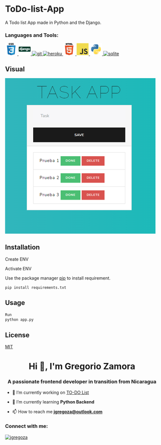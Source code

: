 # ToDo-list-App

A Todo list App made in Python and the Django.

<h3 align="left">Languages and Tools:</h3>
<p align="left"> <a href="https://www.w3schools.com/css/" target="_blank" rel="noreferrer"> <img src="https://raw.githubusercontent.com/devicons/devicon/master/icons/css3/css3-original-wordmark.svg" alt="css3" width="40" height="40"/> </a> <a href="https://www.djangoproject.com/" target="_blank" rel="noreferrer"> <img src="https://raw.githubusercontent.com/devicons/devicon/master/icons/django/django-original.svg" alt="django" width="40" height="40"/> </a> <a href="https://git-scm.com/" target="_blank" rel="noreferrer"> <img src="https://www.vectorlogo.zone/logos/git-scm/git-scm-icon.svg" alt="git" width="40" height="40"/> </a> <a href="https://heroku.com" target="_blank" rel="noreferrer"> <img src="https://www.vectorlogo.zone/logos/heroku/heroku-icon.svg" alt="heroku" width="40" height="40"/> </a> <a href="https://www.w3.org/html/" target="_blank" rel="noreferrer"> <img src="https://raw.githubusercontent.com/devicons/devicon/master/icons/html5/html5-original-wordmark.svg" alt="html5" width="40" height="40"/> </a> <a href="https://developer.mozilla.org/en-US/docs/Web/JavaScript" target="_blank" rel="noreferrer"> <img src="https://raw.githubusercontent.com/devicons/devicon/master/icons/javascript/javascript-original.svg" alt="javascript" width="40" height="40"/> </a> <a href="https://www.python.org" target="_blank" rel="noreferrer"> <img src="https://raw.githubusercontent.com/devicons/devicon/master/icons/python/python-original.svg" alt="python" width="40" height="40"/> </a> <a href="https://www.sqlite.org/" target="_blank" rel="noreferrer"> <img src="https://www.vectorlogo.zone/logos/sqlite/sqlite-icon.svg" alt="sqlite" width="40" height="40"/> </a> </p>

## Visual

![screenshot](https://raw.githubusercontent.com/jgregoza/FlaskSQLite3_CRUD/main/TO-DO_app.PNG)

## Installation

Create ENV

Activate ENV

Use the package manager [pip](https://pip.pypa.io/en/stable/) to install requirement.

```bash
pip install requirements.txt
```

## Usage

```python
Run
python app.py

```

## License
[MIT](https://choosealicense.com/licenses/mit/)



<h1 align="center">Hi 👋, I'm Gregorio Zamora</h1>
<h3 align="center">A passionate frontend developer in transition from Nicaragua</h3>

- 🔭 I’m currently working on [TO-DO List](https://github.com/jgregoza/FlaskSQLite3_CRUD)

- 🌱 I’m currently learning **Python Backend**

- 📫 How to reach me **jgregoza@outlook.com**

<h3 align="left">Connect with me:</h3>
<p align="left">
<a href="https://twitter.com/jgregoza" target="blank"><img align="center" src="https://raw.githubusercontent.com/rahuldkjain/github-profile-readme-generator/master/src/images/icons/Social/twitter.svg" alt="jgregoza" height="30" width="40" /></a>
</p>

